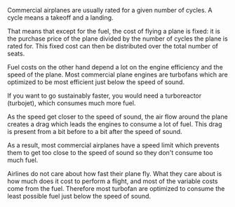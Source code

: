 Commercial airplanes are usually rated for a given number of cycles. A cycle means a takeoff and a landing. 

That means that except for the fuel, the cost of flying a plane is fixed: it is the purchase price of the plane divided by the number of cycles the plane is rated for. This fixed cost can then be distributed over the total number of seats.

Fuel costs on the other hand depend a lot on the engine efficiency and the speed of the plane. Most commercial plane engines are turbofans which are optimized to be most efficient just below the speed of sound. 

If you want to go sustainably faster, you would need a turboreactor (turbojet), which consumes much more fuel.

As the speed get closer to the speed of sound, the air flow around the plane  creates a drag which leads the engines to consume a lot of fuel. This drag is present from a bit before to a bit after the speed of sound. 

As a result, most commercial airplanes have a speed limit which prevents them to get too close to the speed of sound so they don't consume too much fuel.


Airlines do not care about how fast their plane fly. What they care about is how much does it cost to perform a flight, and most of the variable costs come from the fuel. Therefore most turbofan are optimized to consume the least possible fuel just below the speed of sound.

